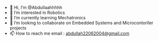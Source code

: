 - 👋 Hi, I’m @Abdullaahhhhh
- 👀 I’m interested in Robotics
- 🌱 I’m currently learning Mechatronics
- 💞️ I’m looking to collaborate on Embedded Systems and Microcontorller projects
- 📫 How to reach me email : abdullah22062004@gmail.com


<!---
Abdullaahhhhh/Abdullaahhhhh is a ✨ special ✨ repository because its `README.md` (this file) appears on your GitHub profile.
You can click the Preview link to take a look at your changes.
--->
